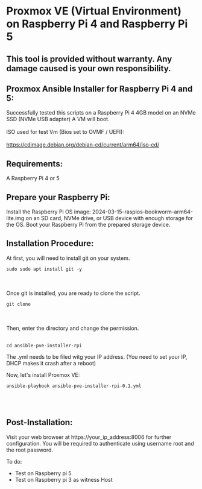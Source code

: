 # Proxmox VE (Virtual Environment) on Raspberry Pi 4 and Raspberry Pi 5

This tool is provided without warranty. Any damage caused is your own responsibility.
-

Proxmox Ansible Installer for Raspberry Pi 4 and 5:
-

Successfully tested this scripts on a Raspberry Pi 4 4GB model on an NVMe SSD (NVMe USB adapter) A VM will boot. <br>
<br>
ISO used for test Vm (Bios set to OVMF / UEFI): <br>
<br>
https://cdimage.debian.org/debian-cd/current/arm64/iso-cd/

Requirements:
-

A Raspberry Pi 4 or 5

Prepare your Raspberry Pi:
-

Install the Raspberry Pi OS image: 2024-03-15-raspios-bookworm-arm64-lite.img on an SD card, NVMe drive, or USB device with enough storage for the OS.
Boot your Raspberry Pi from the prepared storage device.


Installation Procedure:
-

At first, you will need to install git on your system.<br>

```
sudo sudo apt install git -y
```
<br><br>Once git is installed, you are ready to clone the script.<br>

```
git clone 
```
<br><br>
Then, enter the directory and change the permission.<br><br>
```
cd ansible-pve-installer-rpi 
```

The .yml needs to be filed witg your IP address. (You need to set your IP, DHCP makes it crash after a reboot)

Now, let's install Proxmox VE:

```
ansible-playbook ansible-pve-installer-rpi-0.1.yml
```
<br><br>

Post-Installation:
-
Visit your web browser at https://your_ip_address:8006 for further configuration.
You will be required to authenticate using username root and the root password.


To do:
- Test on Raspberry pi 5
- Test on Raspberry pi 3 as witness Host
  
